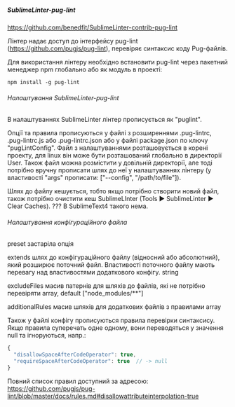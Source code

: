 ##### SublimeLinter-pug-lint

https://github.com/benedfit/SublimeLinter-contrib-pug-lint

Лінтер надає доступ до інтерфейсу pug-lint (https://github.com/pugjs/pug-lint),
перевіряє синтаксис коду Pug-файлів.

Для використання лінтеру необхідно встановити pug-lint через пакетний менеджер
npm глобально або як модуль в проекті:
```shell
npm install -g pug-lint
```


###### Налаштування SublimeLinter-pug-lint

В налаштуваннях SublimeLinter лінтер прописується як "puglint".

Опції та правила прописуються у файлі з розширеннями .pug-lintrc, .pug-lintrc.js
або .pug-lintrc.json або у файлі package.json по ключу "pugLintConfig". Файл з
налаштуваннями розташовується в корені проекту, для linux він може бути
розташований глобально в директорії User. Також файл можна розмістити у
довільній директорії, але тоді потрібно вручну прописати шлях до неї у
налаштуваннях лінтеру (у властивості "args" прописати:
["--config", "/path/to/file"]).

Шлях до файлу кешується, тобто якщо потрібно створити новий файл, також потрібно
очистити кеш SublimeLInter (Tools ▶ SublimeLinter ▶ Clear Caches).
??? В SublimeText4 такого нема.


###### Налаштування конфігураційного файла

preset          застаріла опція

extends         шлях до конфігураційного файлу (відносний або абсолютний), який
                розширює поточний файл. Властивості поточного файлу мають
                перевагу над властивостями додаткового конфігу.
                string

excludeFiles    масив патернів для шляхів до файлів, які не потрібно перевіряти
                array, default ["node_modules/**"]

additionalRules масив шляхів для додаткових файлів з правилами
                array

Також у файлі конфігу прописуються правила перевірки синтаксису. Якщо правила
суперечать одне одному, вони переводяться у значення null та ігноруються, напр.:
```js
{
  "disallowSpaceAfterCodeOperator": true,
  "requireSpaceAfterCodeOperator": true  // -> null
}
```

Повний список правил доступний за адресою:
https://github.com/pugjs/pug-lint/blob/master/docs/rules.md#disallowattributeinterpolation-true
